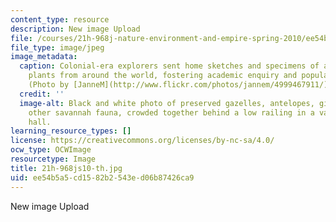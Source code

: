 ```yaml
---
content_type: resource
description: New image Upload
file: /courses/21h-968j-nature-environment-and-empire-spring-2010/ee54b5a5cd1582b2543ed06b87426ca9_21h-968js10-th.jpg
file_type: image/jpeg
image_metadata:
  caption: Colonial-era explorers sent home sketches and specimens of animals and
    plants from around the world, fostering academic enquiry and popular interest.
    (Photo by [JanneM](http://www.flickr.com/photos/jannem/4999467911/) on Flickr.)
  credit: ''
  image-alt: Black and white photo of preserved gazelles, antelopes, giraffes, and
    other savannah fauna, crowded together behind a low railing in a vast gallery
    hall.
learning_resource_types: []
license: https://creativecommons.org/licenses/by-nc-sa/4.0/
ocw_type: OCWImage
resourcetype: Image
title: 21h-968js10-th.jpg
uid: ee54b5a5-cd15-82b2-543e-d06b87426ca9
---
```

New image Upload